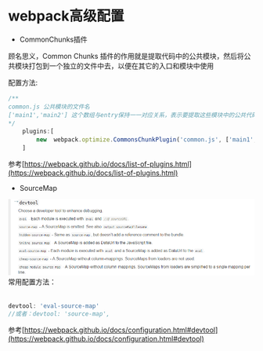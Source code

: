 # webpack高级配置

* CommonChunks插件

顾名思义，Common Chunks 插件的作用就是提取代码中的公共模块，然后将公共模块打包到一个独立的文件中去，以便在其它的入口和模块中使用

配置方法:

``` js
/**
common.js 公共模块的文件名
['main1','main2'] 这个数组与entry保持一一对应关系，表示要提取这些模块中的公共代码
*/
    plugins:[
        new  webpack.optimize.CommonsChunkPlugin('common.js', ['main1', 'main2'])
    ]
```

参考[https://webpack.github.io/docs/list-of-plugins.html](https://webpack.github.io/docs/list-of-plugins.html)

* SourceMap

![](./img/devtool配置.png)
常用配置方法：

``` js

devtool: 'eval-source-map'
//或者：devtool: 'source-map',

```
参考[https://webpack.github.io/docs/configuration.html#devtool](https://webpack.github.io/docs/configuration.html#devtool)

